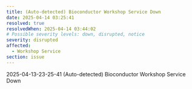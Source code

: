```yaml
---
title: (Auto-detected) Bioconductor Workshop Service Down
date: 2025-04-14 03:25:41
resolved: true
resolvedWhen: 2025-04-14 03:44:02
# Possible severity levels: down, disrupted, notice
severity: disrupted
affected:
  - Workshop Service
section: issue
---
```


2025-04-13-23-25-41 (Auto-detected) Bioconductor Workshop Service Down

